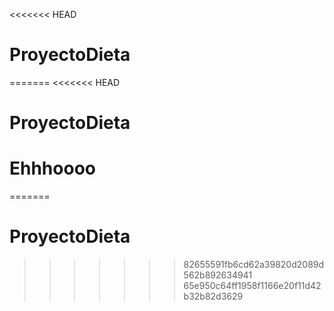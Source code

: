 <<<<<<< HEAD
# ProyectoDieta
=======
<<<<<<< HEAD
# ProyectoDieta
# Ehhhoooo
=======
# ProyectoDieta
>>>>>>> 82655591fb6cd62a39820d2089d562b892634941
>>>>>>> 65e950c64ff1958f1166e20f11d42b32b82d3629
